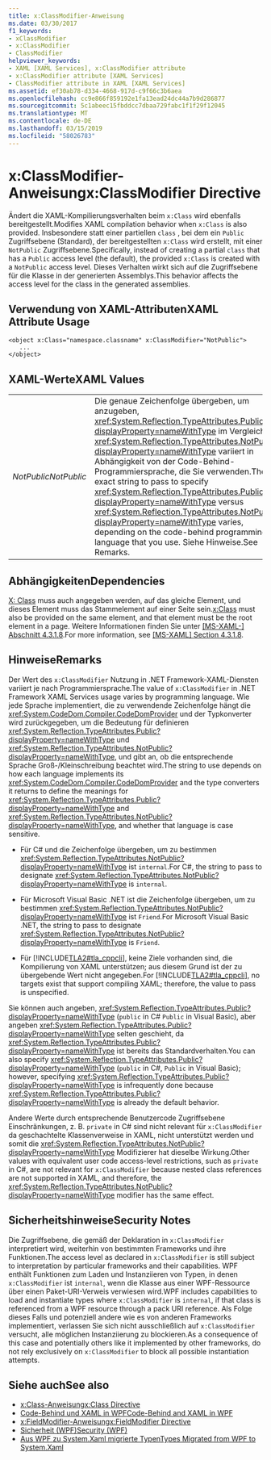 ```yaml
---
title: x:ClassModifier-Anweisung
ms.date: 03/30/2017
f1_keywords:
- xClassModifier
- x:ClassModifier
- ClassModifier
helpviewer_keywords:
- XAML [XAML Services], x:ClassModifier attribute
- x:ClassModifier attribute [XAML Services]
- ClassModifier attribute in XAML [XAML Services]
ms.assetid: ef30ab78-d334-4668-917d-c9f66c3b6aea
ms.openlocfilehash: cc9e866f859192e1fa13ead24dc44a7b9d286877
ms.sourcegitcommit: 5c1abeec15fbddcc7dbaa729fabc1f1f29f12045
ms.translationtype: MT
ms.contentlocale: de-DE
ms.lasthandoff: 03/15/2019
ms.locfileid: "58026783"
---
```

# <a name="xclassmodifier-directive"></a><span data-ttu-id="2344b-102">x:ClassModifier-Anweisung</span><span class="sxs-lookup"><span data-stu-id="2344b-102">x:ClassModifier Directive</span></span>
<span data-ttu-id="2344b-103">Ändert die XAML-Kompilierungsverhalten beim `x:Class` wird ebenfalls bereitgestellt.</span><span class="sxs-lookup"><span data-stu-id="2344b-103">Modifies XAML compilation behavior when `x:Class` is also provided.</span></span> <span data-ttu-id="2344b-104">Insbesondere statt einer partiellen `class` , bei dem ein `Public` Zugriffsebene (Standard), der bereitgestellten `x:Class` wird erstellt, mit einer `NotPublic` Zugriffsebene.</span><span class="sxs-lookup"><span data-stu-id="2344b-104">Specifically, instead of creating a partial `class` that has a `Public` access level (the default), the provided `x:Class` is created with a `NotPublic` access level.</span></span> <span data-ttu-id="2344b-105">Dieses Verhalten wirkt sich auf die Zugriffsebene für die Klasse in der generierten Assemblys.</span><span class="sxs-lookup"><span data-stu-id="2344b-105">This behavior affects the access level for the class in the generated assemblies.</span></span>  
  
## <a name="xaml-attribute-usage"></a><span data-ttu-id="2344b-106">Verwendung von XAML-Attributen</span><span class="sxs-lookup"><span data-stu-id="2344b-106">XAML Attribute Usage</span></span>  
  
```  
<object x:Class="namespace.classname" x:ClassModifier="NotPublic">  
   ...  
</object>  
```  
  
## <a name="xaml-values"></a><span data-ttu-id="2344b-107">XAML-Werte</span><span class="sxs-lookup"><span data-stu-id="2344b-107">XAML Values</span></span>  
  
|||  
|-|-|  
|<span data-ttu-id="2344b-108">*NotPublic*</span><span class="sxs-lookup"><span data-stu-id="2344b-108">*NotPublic*</span></span>|<span data-ttu-id="2344b-109">Die genaue Zeichenfolge übergeben, um anzugeben, <xref:System.Reflection.TypeAttributes.Public?displayProperty=nameWithType> im Vergleich zu <xref:System.Reflection.TypeAttributes.NotPublic?displayProperty=nameWithType> variiert in Abhängigkeit von der Code-Behind-Programmiersprache, die Sie verwenden.</span><span class="sxs-lookup"><span data-stu-id="2344b-109">The exact string to pass to specify <xref:System.Reflection.TypeAttributes.Public?displayProperty=nameWithType> versus <xref:System.Reflection.TypeAttributes.NotPublic?displayProperty=nameWithType> varies, depending on the code-behind programming language that you use.</span></span> <span data-ttu-id="2344b-110">Siehe Hinweise.</span><span class="sxs-lookup"><span data-stu-id="2344b-110">See Remarks.</span></span>|  
  
## <a name="dependencies"></a><span data-ttu-id="2344b-111">Abhängigkeiten</span><span class="sxs-lookup"><span data-stu-id="2344b-111">Dependencies</span></span>  
 <span data-ttu-id="2344b-112">[X: Class](x-class-directive.md) muss auch angegeben werden, auf das gleiche Element, und dieses Element muss das Stammelement auf einer Seite sein.</span><span class="sxs-lookup"><span data-stu-id="2344b-112">[x:Class](x-class-directive.md) must also be provided on the same element, and that element must be the root element in a page.</span></span> <span data-ttu-id="2344b-113">Weitere Informationen finden Sie unter [ \[MS-XAML-\] Abschnitt 4.3.1.8](https://go.microsoft.com/fwlink/?LinkId=114525).</span><span class="sxs-lookup"><span data-stu-id="2344b-113">For more information, see [\[MS-XAML\] Section 4.3.1.8](https://go.microsoft.com/fwlink/?LinkId=114525).</span></span>  
  
## <a name="remarks"></a><span data-ttu-id="2344b-114">Hinweise</span><span class="sxs-lookup"><span data-stu-id="2344b-114">Remarks</span></span>  
 <span data-ttu-id="2344b-115">Der Wert des `x:ClassModifier` Nutzung in .NET Framework-XAML-Diensten variiert je nach Programmiersprache.</span><span class="sxs-lookup"><span data-stu-id="2344b-115">The value of `x:ClassModifier` in .NET Framework XAML Services usage varies by programming language.</span></span> <span data-ttu-id="2344b-116">Wie jede Sprache implementiert, die zu verwendende Zeichenfolge hängt die <xref:System.CodeDom.Compiler.CodeDomProvider> und der Typkonverter wird zurückgegeben, um die Bedeutung für definieren <xref:System.Reflection.TypeAttributes.Public?displayProperty=nameWithType> und <xref:System.Reflection.TypeAttributes.NotPublic?displayProperty=nameWithType>, und gibt an, ob die entsprechende Sprache Groß-/Kleinschreibung beachtet wird.</span><span class="sxs-lookup"><span data-stu-id="2344b-116">The string to use depends on how each language implements its <xref:System.CodeDom.Compiler.CodeDomProvider> and the type converters it returns to define the meanings for <xref:System.Reflection.TypeAttributes.Public?displayProperty=nameWithType> and <xref:System.Reflection.TypeAttributes.NotPublic?displayProperty=nameWithType>, and whether that language is case sensitive.</span></span>  
  
-   <span data-ttu-id="2344b-117">Für C# und die Zeichenfolge übergeben, um zu bestimmen <xref:System.Reflection.TypeAttributes.NotPublic?displayProperty=nameWithType> ist `internal`.</span><span class="sxs-lookup"><span data-stu-id="2344b-117">For C#, the string to pass to designate <xref:System.Reflection.TypeAttributes.NotPublic?displayProperty=nameWithType> is `internal`.</span></span>  
  
-   <span data-ttu-id="2344b-118">Für Microsoft Visual Basic .NET ist die Zeichenfolge übergeben, um zu bestimmen <xref:System.Reflection.TypeAttributes.NotPublic?displayProperty=nameWithType> ist `Friend`.</span><span class="sxs-lookup"><span data-stu-id="2344b-118">For Microsoft Visual Basic .NET, the string to pass to designate <xref:System.Reflection.TypeAttributes.NotPublic?displayProperty=nameWithType> is `Friend`.</span></span>  
  
-   <span data-ttu-id="2344b-119">Für [!INCLUDE[TLA2#tla_cppcli](../../../includes/tla2sharptla-cppcli-md.md)], keine Ziele vorhanden sind, die Kompilierung von XAML unterstützen; aus diesem Grund ist der zu übergebende Wert nicht angegeben.</span><span class="sxs-lookup"><span data-stu-id="2344b-119">For [!INCLUDE[TLA2#tla_cppcli](../../../includes/tla2sharptla-cppcli-md.md)], no targets exist that support compiling XAML; therefore, the value to pass is unspecified.</span></span>  
  
 <span data-ttu-id="2344b-120">Sie können auch angeben, <xref:System.Reflection.TypeAttributes.Public?displayProperty=nameWithType> (`public` in C# `Public` in Visual Basic), aber angeben <xref:System.Reflection.TypeAttributes.Public?displayProperty=nameWithType> selten geschieht, da <xref:System.Reflection.TypeAttributes.Public?displayProperty=nameWithType> ist bereits das Standardverhalten.</span><span class="sxs-lookup"><span data-stu-id="2344b-120">You can also specify <xref:System.Reflection.TypeAttributes.Public?displayProperty=nameWithType> (`public` in C#, `Public` in Visual Basic); however, specifying <xref:System.Reflection.TypeAttributes.Public?displayProperty=nameWithType> is infrequently done because <xref:System.Reflection.TypeAttributes.Public?displayProperty=nameWithType> is already the default behavior.</span></span>  
  
 <span data-ttu-id="2344b-121">Andere Werte durch entsprechende Benutzercode Zugriffsebene Einschränkungen, z. B. `private` in C# sind nicht relevant für `x:ClassModifier` da geschachtelte Klassenverweise in XAML, nicht unterstützt werden und somit die <xref:System.Reflection.TypeAttributes.NotPublic?displayProperty=nameWithType> Modifizierer hat dieselbe Wirkung.</span><span class="sxs-lookup"><span data-stu-id="2344b-121">Other values with equivalent user code access-level restrictions, such as `private` in C#, are not relevant for `x:ClassModifier` because nested class references are not supported in XAML, and therefore, the <xref:System.Reflection.TypeAttributes.NotPublic?displayProperty=nameWithType> modifier has the same effect.</span></span>  
  
## <a name="security-notes"></a><span data-ttu-id="2344b-122">Sicherheitshinweise</span><span class="sxs-lookup"><span data-stu-id="2344b-122">Security Notes</span></span>  
 <span data-ttu-id="2344b-123">Die Zugriffsebene, die gemäß der Deklaration in `x:ClassModifier` interpretiert wird, weiterhin von bestimmten Frameworks und ihre Funktionen.</span><span class="sxs-lookup"><span data-stu-id="2344b-123">The access level as declared in `x:ClassModifier` is still subject to interpretation by particular frameworks and their capabilities.</span></span> <span data-ttu-id="2344b-124">WPF enthält Funktionen zum Laden und Instanziieren von Typen, in denen `x:ClassModifier` ist `internal`, wenn die Klasse aus einer WPF-Ressource über einen Paket-URI-Verweis verwiesen wird.</span><span class="sxs-lookup"><span data-stu-id="2344b-124">WPF includes capabilities to load and instantiate types where `x:ClassModifier` is `internal`, if that class is referenced from a WPF resource through a pack URI reference.</span></span> <span data-ttu-id="2344b-125">Als Folge dieses Falls und potenziell andere wie es von anderen Frameworks implementiert, verlassen Sie sich nicht ausschließlich auf `x:ClassModifier` versucht, alle möglichen Instanziierung zu blockieren.</span><span class="sxs-lookup"><span data-stu-id="2344b-125">As a consequence of this case and potentially others like it implemented by other frameworks, do not rely exclusively on `x:ClassModifier` to block all possible instantiation attempts.</span></span>  
  
## <a name="see-also"></a><span data-ttu-id="2344b-126">Siehe auch</span><span class="sxs-lookup"><span data-stu-id="2344b-126">See also</span></span>
- [<span data-ttu-id="2344b-127">x:Class-Anweisung</span><span class="sxs-lookup"><span data-stu-id="2344b-127">x:Class Directive</span></span>](x-class-directive.md)
- [<span data-ttu-id="2344b-128">Code-Behind und XAML in WPF</span><span class="sxs-lookup"><span data-stu-id="2344b-128">Code-Behind and XAML in WPF</span></span>](../wpf/advanced/code-behind-and-xaml-in-wpf.md)
- [<span data-ttu-id="2344b-129">x:FieldModifier-Anweisung</span><span class="sxs-lookup"><span data-stu-id="2344b-129">x:FieldModifier Directive</span></span>](x-fieldmodifier-directive.md)
- [<span data-ttu-id="2344b-130">Sicherheit (WPF)</span><span class="sxs-lookup"><span data-stu-id="2344b-130">Security (WPF)</span></span>](../wpf/security-wpf.md)
- [<span data-ttu-id="2344b-131">Aus WPF zu System.Xaml migrierte Typen</span><span class="sxs-lookup"><span data-stu-id="2344b-131">Types Migrated from WPF to System.Xaml</span></span>](types-migrated-from-wpf-to-system-xaml.md)
